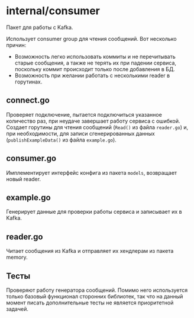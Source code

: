 # internal/consumer
Пакет для работы с Kafka. 

Использует consumer group для чтения сообщений. Вот несколько причин:
- Возможность легко использовать коммиты и не перечитывать старые сообщения, а также не терять их при падении сервиса, поскольку коммит происходит только после добавления в БД.
- Возможность при желании работать с несколькими reader в горутинах.

## connect.go
Проверяет подключение, пытается подключиться указанное количество раз, при неудаче завершает работу сервиса с ошибкой. Создает горутины для чтения сообщений (`Read()` из файла `reader.go`) и, при необходимости, для записи сгенерированных данных (`publishExampleData()` из файла `example.go`).

## consumer.go
Имплементирует интерфейс конфига из пакета `models`, возвращает новый reader.

## example.go
Генерирует данные для проверки работы сервиса и записывает их в Kafka.

## reader.go
Читает сообщения из Kafka и отправляет их хендлерам из пакета memory.

## Тесты
Проверяют работу генератора сообщений. Помимо него используется только базовый функционал сторонних библиотек, так что на данный момент писать дополнительные тесты не является приоритетной задачей.